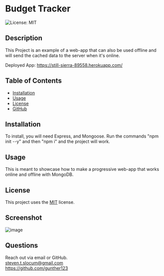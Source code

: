 # Budget Tracker

  ![License: MIT](https://img.shields.io/badge/License-MIT-yellow.svg)
## Description
  This Project is an example of a web-app that can also be used offline and will send the cached data to the server when it's online.
  
  Deployed App: https://still-sierra-89558.herokuapp.com/
  
## Table of Contents
  * [Installation](#installation)
  * [Usage](#usage)
  * [License](#license)
  * [GitHub](#github)


## Installation
To install, you will need Express, and Mongoose. Run the commands "npm init --y" and then "npm i" and the project will work.

## Usage
This is meant to showcase how to make a progressive web-app that works online and offline with MongoDB.
  
## License
This project uses  the [MIT](https://opensource.org/licenses/MIT) license.

## Screenshot
![image](https://user-images.githubusercontent.com/8472345/149716583-25b7b716-3cd0-4812-a1d2-1c5395ab2eec.png)


## Questions
Reach out via email or GitHub.  
steven.t.slocum@gmail.com  
https://github.com/gunther123
  
